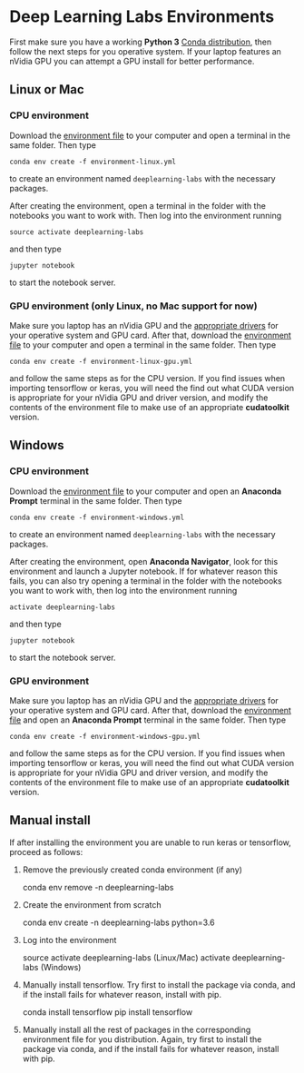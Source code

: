 # Deep Learning Labs Environments

First make sure you have a working **Python 3** [Conda distribution](https://anaconda.org/anaconda/python), then follow the next steps for you operative system. If your laptop features an nVidia GPU you can attempt a GPU install for better performance.

## Linux or Mac

### CPU environment

Download the [environment file](https://raw.githubusercontent.com/albarji/teaching-environments/master/deeplearning/environment-linux.yml) to your computer and open a terminal in the same folder. Then type

    conda env create -f environment-linux.yml

to create an environment named `deeplearning-labs` with the necessary packages.

After creating the environment, open a terminal in the folder with the notebooks you want to work with. Then log into the environment running

    source activate deeplearning-labs

and then type

    jupyter notebook

to start the notebook server.

### GPU environment (only Linux, no Mac support for now)

Make sure you laptop has an nVidia GPU and the [appropriate drivers](www.nvidia.com/Download/index.aspx) for your operative system and GPU card. After that, download the [environment file](https://raw.githubusercontent.com/albarji/teaching-environments/master/deeplearning/environment-linux-gpu.yml) to your computer and open a terminal in the same folder. Then type

    conda env create -f environment-linux-gpu.yml

and follow the same steps as for the CPU version. If you find issues when importing tensorflow or keras, you will need the find out what CUDA version is appropriate for your nVidia GPU and driver version, and modify the contents of the environment file to make use of an appropriate **cudatoolkit** version.

## Windows

### CPU environment

Download the [environment file](https://raw.githubusercontent.com/albarji/teaching-environments/master/deeplearning/environment-windows.yml) to your computer and open an **Anaconda Prompt** terminal in the same folder. Then type

    conda env create -f environment-windows.yml

to create an environment named `deeplearning-labs` with the necessary packages. 

After creating the environment, open **Anaconda Navigator**, look for this environment and launch a Jupyter notebook. If for whatever reason this fails, you can also try opening a terminal in the folder with the notebooks you want to work with, then log into the environment running

    activate deeplearning-labs

and then type

    jupyter notebook

to start the notebook server.

### GPU environment

Make sure you laptop has an nVidia GPU and the [appropriate drivers](www.nvidia.com/Download/index.aspx) for your operative system and GPU card. After that, download the [environment file](https://raw.githubusercontent.com/albarji/teaching-environments/master/deeplearning/environment-windows-gpu.yml) and open an **Anaconda Prompt** terminal in the same folder. Then type

    conda env create -f environment-windows-gpu.yml

and follow the same steps as for the CPU version. If you find issues when importing tensorflow or keras, you will need the find out what CUDA version is appropriate for your nVidia GPU and driver version, and modify the contents of the environment file to make use of an appropriate **cudatoolkit** version.

## Manual install

If after installing the environment you are unable to run keras or tensorflow, proceed as follows:

1. Remove the previously created conda environment (if any)

    conda env remove -n deeplearning-labs

2. Create the environment from scratch

    conda env create -n deeplearning-labs python=3.6

3. Log into the environment

    source activate deeplearning-labs       (Linux/Mac)
    activate deeplearning-labs              (Windows)

4. Manually install tensorflow. Try first to install the package via conda, and if the install fails for whatever reason, install with pip.

    conda install tensorflow
    pip install tensorflow

5. Manually install all the rest of packages in the corresponding environment file for you distribution. Again, try first to install the package via conda, and if the install fails for whatever reason, install with pip.

